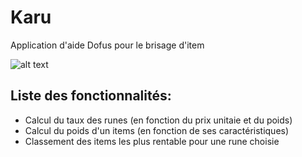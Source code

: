 # Karu
Application d'aide Dofus pour le brisage d'item

![alt text](https://s.ankama.com/www/static.ankama.com/dofus/www/game/items/200/78055.png)

## Liste des fonctionnalités: 
+ Calcul du taux des runes (en fonction du prix unitaie et du poids)
+ Calcul du poids d'un items (en fonction de ses caractéristiques)
+ Classement des items les plus rentable pour une rune choisie
